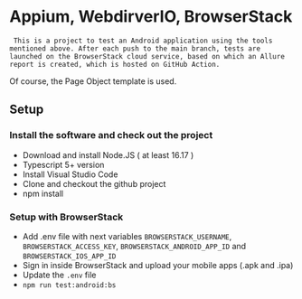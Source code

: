 # Appium, WebdirverIO, BrowserStack

     This is a project to test an Android application using the tools mentioned above. After each push to the main branch, tests are launched on the BrowserStack cloud service, based on which an Allure report is created, which is hosted on GitHub Action.

Of course, the Page Object template is used.

## Setup

### Install the software and check out the project

- Download and install Node.JS ( at least 16.17 )
- Typescript 5+ version
- Install Visual Studio Code
- Clone and checkout the github project
- npm install

### Setup with BrowserStack

- Add .env file with next variables `BROWSERSTACK_USERNAME`, `BROWSERSTACK_ACCESS_KEY`, `BROWSERSTACK_ANDROID_APP_ID` and `BROWSERSTACK_IOS_APP_ID`
- Sign in inside BrowserStack and upload your mobile apps (.apk and .ipa)
- Update the `.env` file
- `npm run test:android:bs`

